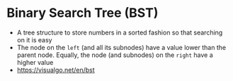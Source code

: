 # Binary Search Tree (BST)

- A tree structure to store numbers in a sorted fashion so that searching on it is easy
- The node on the `left` (and all its subnodes) have a value lower than the parent node. Equally, the node (and subnodes) on the `right` have a higher value
- <https://visualgo.net/en/bst>
